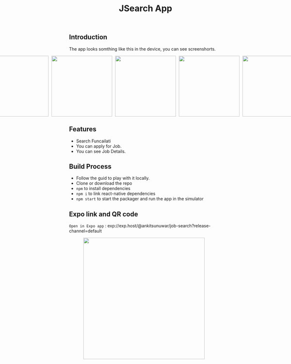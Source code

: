 <h1 align="center"> JSearch App </h1> <br>

## Introduction

The app looks somthing like this in the device, you can see screenshorts.

<div style="display: flex; justify-content: center;">
  <img src="https://i.postimg.cc/rsJ0bfJW/Screenshot-2023-06-06-172331.png" width="200" style="margin-right: 10px;">
  <img src="https://i.postimg.cc/zfKchh76/Screenshot-2023-06-06-172354.png" width="200" style="margin-right: 10px;">
  <img src="https://i.postimg.cc/9fs7qx1t/Screenshot-2023-06-06-172413.png" width="200" style="margin-right: 10px;">
  <img src="https://i.postimg.cc/CK8K9wHk/Screenshot-2023-06-06-172436.png" width="200" style="margin-right: 10px;">
  <img src="https://i.postimg.cc/PqLcKc4L/Screenshot-2023-06-06-172257.png" width="200">
</div>

## Features

* Search Funcailati
* You can apply for Job.
* You can see Job Details.

## Build Process

- Follow the guid to play with it locally.
- Clone or download the repo
- `npm` to install dependencies
- `npm i` to link react-native dependencies
- `npm start` to start the packager and run the app in the simulator

## Expo link and QR code

`Open in Expo app` : exp://exp.host/@ankitsunuwar/job-search?release-channel=default


<div align="center">
  <img src="https://i.postimg.cc/3wr77pGX/Screenshot-2023-06-06-175805.png" width="400" style="margin-right: 10px;">
</div>

